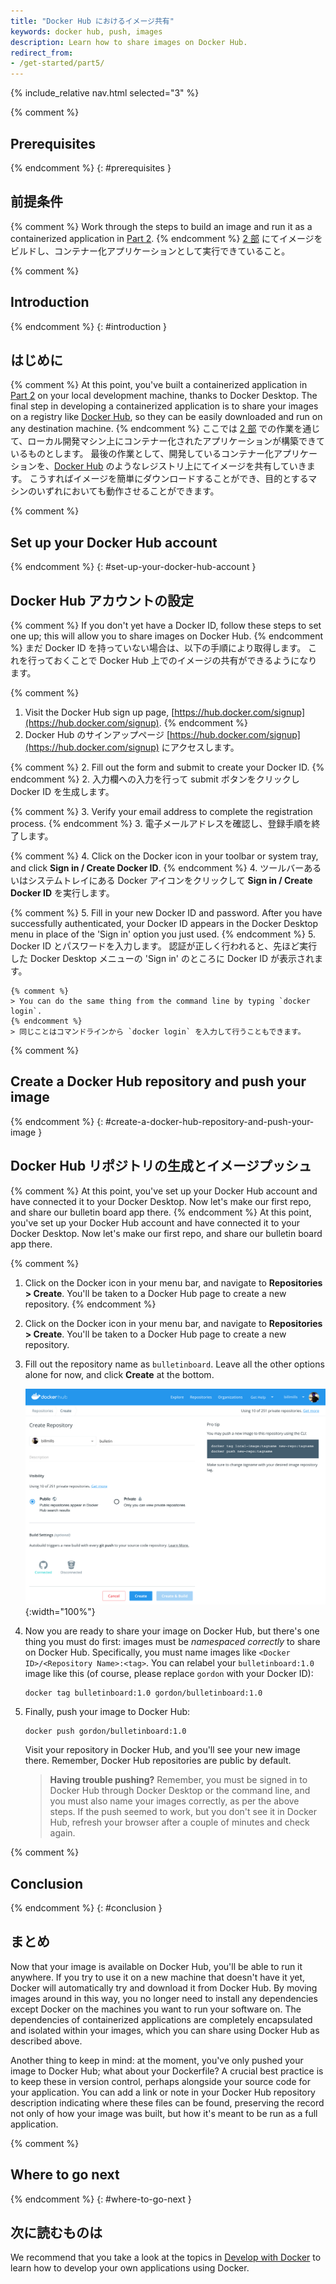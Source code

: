 ```yaml
---
title: "Docker Hub におけるイメージ共有"
keywords: docker hub, push, images
description: Learn how to share images on Docker Hub.
redirect_from:
- /get-started/part5/
---
```


{% include_relative nav.html selected="3" %}

{% comment %}
## Prerequisites
{% endcomment %}
{: #prerequisites }
## 前提条件

{% comment %}
Work through the steps to build an image and run it as a containerized application in [Part 2](part2.md).
{% endcomment %}
[2 部](part2.md) にてイメージをビルドし、コンテナー化アプリケーションとして実行できていること。

{% comment %}
## Introduction
{% endcomment %}
{: #introduction }
## はじめに

{% comment %}
At this point, you've built a containerized application in [Part 2](part2.md) on your local development machine, thanks to Docker Desktop. The final step in developing a containerized application is to share your images on a registry like [Docker Hub](https://hub.docker.com/), so they can be easily downloaded and run on any destination machine.
{% endcomment %}
ここでは [2 部](part2.md) での作業を通じて、ローカル開発マシン上にコンテナー化されたアプリケーションが構築できているものとします。
最後の作業として、開発しているコンテナー化アプリケーションを、[Docker Hub](https://hub.docker.com/) のようなレジストリ上にてイメージを共有していきます。
こうすればイメージを簡単にダウンロードすることができ、目的とするマシンのいずれにおいても動作させることができます。


{% comment %}
## Set up your Docker Hub account
{% endcomment %}
{: #set-up-your-docker-hub-account }
## Docker Hub アカウントの設定

{% comment %}
If you don't yet have a Docker ID, follow these steps to set one up; this will allow you to share images on Docker Hub.
{% endcomment %}
まだ Docker ID を持っていない場合は、以下の手順により取得します。
これを行っておくことで Docker Hub 上でのイメージの共有ができるようになります。

{% comment %}
1.  Visit the Docker Hub sign up page, [https://hub.docker.com/signup](https://hub.docker.com/signup).
{% endcomment %}
1.  Docker Hub のサインアップページ [https://hub.docker.com/signup](https://hub.docker.com/signup) にアクセスします。

{% comment %}
2.  Fill out the form and submit to create your Docker ID.
{% endcomment %}
2.  入力欄への入力を行って submit ボタンをクリックし Docker ID を生成します。

{% comment %}
3.  Verify your email address to complete the registration process.
{% endcomment %}
3.  電子メールアドレスを確認し、登録手順を終了します。

{% comment %}
4.  Click on the Docker icon in your toolbar or system tray, and click **Sign in / Create Docker ID**.
{% endcomment %}
4.  ツールバーあるいはシステムトレイにある Docker アイコンをクリックして **Sign in / Create Docker ID** を実行します。

{% comment %}
5.  Fill in your new Docker ID and password. After you have successfully authenticated, your Docker ID appears in the Docker Desktop menu in place of the 'Sign in' option you just used.
{% endcomment %}
5.  Docker ID とパスワードを入力します。
    認証が正しく行われると、先ほど実行した Docker Desktop メニューの 'Sign in' のところに Docker ID が表示されます。

    {% comment %}
    > You can do the same thing from the command line by typing `docker login`.
    {% endcomment %}
    > 同じことはコマンドラインから `docker login` を入力して行うこともできます。

{% comment %}
## Create a Docker Hub repository and push your image
{% endcomment %}
{: #create-a-docker-hub-repository-and-push-your-image }
## Docker Hub リポジトリの生成とイメージプッシュ

{% comment %}
At this point, you've set up your Docker Hub account and have connected it to your Docker Desktop. Now let's make our first repo, and share our bulletin board app there.
{% endcomment %}
At this point, you've set up your Docker Hub account and have connected it to your Docker Desktop. Now let's make our first repo, and share our bulletin board app there.

{% comment %}
1.  Click on the Docker icon in your menu bar, and navigate to **Repositories > Create**. You'll be taken to a Docker Hub page to create a new repository.
{% endcomment %}
1.  Click on the Docker icon in your menu bar, and navigate to **Repositories > Create**. You'll be taken to a Docker Hub page to create a new repository.

2.  Fill out the repository name as `bulletinboard`. Leave all the other options alone for now, and click **Create** at the bottom.

    ![make a repo](images/newrepo.png){:width="100%"}

3.  Now you are ready to share your image on Docker Hub, but there's one thing you must do first: images must be *namespaced correctly* to share on Docker Hub. Specifically, you must name images like `<Docker ID>/<Repository Name>:<tag>`. You can relabel your `bulletinboard:1.0` image like this (of course, please replace `gordon` with your Docker ID):

    ```shell
    docker tag bulletinboard:1.0 gordon/bulletinboard:1.0
    ```

4.  Finally, push your image to Docker Hub:

    ```shell
    docker push gordon/bulletinboard:1.0
    ```

    Visit your repository in Docker Hub, and you'll see your new image there. Remember, Docker Hub repositories are public by default.

    > **Having trouble pushing?** Remember, you must be signed in to Docker Hub through Docker Desktop or the command line, and you must also name your images correctly, as per the above steps. If the push seemed to work, but you don't see it in Docker Hub, refresh your browser after a couple of minutes and check again.

{% comment %}
## Conclusion
{% endcomment %}
{: #conclusion }
## まとめ

Now that your image is available on Docker Hub, you'll be able to run it anywhere. If you try to use it on a new machine that doesn't have it yet, Docker will automatically try and download it from Docker Hub. By moving images around in this way, you no longer need to install any dependencies except Docker on the machines you want to run your software on. The dependencies of containerized applications are completely encapsulated and isolated within your images, which you can share using Docker Hub as described above.

Another thing to keep in mind: at the moment, you've only pushed your image to Docker Hub; what about your Dockerfile? A crucial best practice is to keep these in version control, perhaps alongside your source code for your application. You can add a link or note in your Docker Hub repository description indicating where these files can be found, preserving the record not only of how your image was built, but how it's meant to be run as a full application.

{% comment %}
## Where to go next
{% endcomment %}
{: #where-to-go-next }
## 次に読むものは

We recommend that you take a look at the topics in [Develop with Docker](../develop/index.md) to learn how to develop your own applications using Docker.
